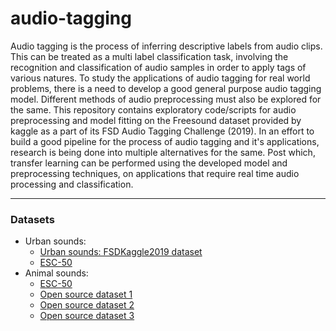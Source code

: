 # audio-tagging

Audio tagging is the process of inferring descriptive labels from audio clips. This can be treated as a multi label classification task, involving the recognition and classification of audio samples in order to apply tags of various natures. To study the applications of audio tagging for real world problems, there is a need to develop a good general purpose audio tagging model. Different methods of audio preprocessing must also be explored for the same. This repository contains exploratory code/scripts for audio preprocessing and model fitting on the Freesound dataset provided by kaggle as a part of its FSD Audio Tagging Challenge (2019). In an effort to build a good pipeline for the process of audio tagging and it's applications, research is being done into multiple alternatives for the same. Post which, transfer learning can be performed using the developed model and preprocessing techniques, on applications that require real time audio processing and classification.


<hr>

### Datasets
- Urban sounds:
  - <a href="https://www.kaggle.com/c/freesound-audio-tagging-2019/data">Urban sounds: FSDKaggle2019 dataset</a>
  - <a href="https://github.com/karolpiczak/ESC-50">ESC-50</a>
- Animal sounds:
  - <a href="https://github.com/karolpiczak/ESC-50">ESC-50</a>
  - <a href="https://github.com/chathuravithakshana/Animal-Sound-Dataset-Research-2019-Sri-Lanka">Open source dataset 1</a>
  - <a href="https://github.com/adiengineer/Animal-sounds-Embedded-Classifier">Open source dataset 2</a>
  - <a href="https://github.com/YashNita/Animal-Sound-Dataset">Open source dataset 3</a>
